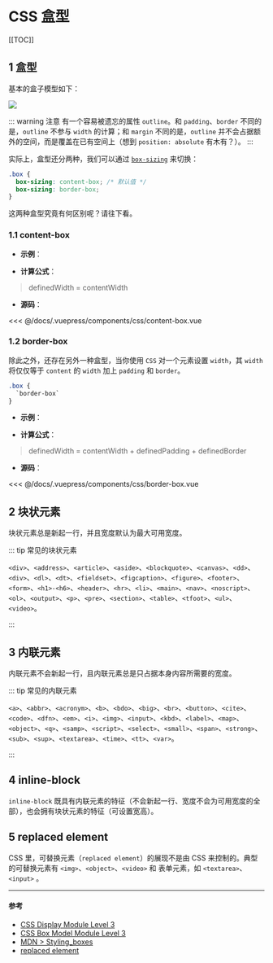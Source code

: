 # CSS 盒型

[[TOC]]

## 1 盒型

基本的盒子模型如下：

<card flex-center>

  ![](https://www.w3.org/TR/css-box-3/images/box.png)
  
</card>

::: warning 注意
有一个容易被遗忘的属性 `outline`。和 `padding`、`border` 不同的是，`outline` 不参与 `width` 的计算；和 `margin` 不同的是，`outline` 并不会占据额外的空间，而是覆盖在已有空间上（想到 `position: absolute` 有木有？）。
:::

实际上，盒型还分两种，我们可以通过 [`box-sizing`](https://developer.mozilla.org/zh-CN/docs/Web/CSS/box-sizing) 来切换：

```css
.box {
  box-sizing: content-box; /* 默认值 */
  box-sizing: border-box;
}
```

这两种盒型究竟有何区别呢？请往下看。

### 1.1 content-box

- **示例**：

<card flex-center>
  <css-content-box/>
</card>

- **计算公式**：

> definedWidth = contentWidth

- **源码**：

<foldable no-mask>

<<< @/docs/.vuepress/components/css/content-box.vue

</foldable>

### 1.2 border-box

除此之外，还存在另外一种盒型，当你使用 `CSS` 对一个元素设置 `width`，其 `width` 将仅仅等于 `content` 的 `width` 加上 `padding` 和 `border`。

``` css
.box {
  `border-box`
}
```

- **示例**：

<card flex-center>
  <css-border-box/>
</card>

- **计算公式**：

> definedWidth = contentWidth + definedPadding + definedBorder

- **源码**：

<foldable no-mask>

<<< @/docs/.vuepress/components/css/border-box.vue

</foldable>


## 2 块状元素

块状元素总是新起一行，并且宽度默认为最大可用宽度。

::: tip 常见的块状元素

`<div>`、`<address>`、`<article>`、`<aside>`、`<blockquote>`、`<canvas>`、`<dd>`、`<div>`、`<dl>`、`<dt>`、`<fieldset>`、`<figcaption>`、`<figure>`、`<footer>`、`<form>`、`<h1>-<h6>`、`<header>`、`<hr>`、`<li>`、`<main>`、`<nav>`、`<noscript>`、`<ol>`、`<output>`、`<p>`、`<pre>`、`<section>`、`<table>`、`<tfoot>`、`<ul>`、`<video>`。

:::

## 3 内联元素

内联元素不会新起一行，且内联元素总是只占据本身内容所需要的宽度。

::: tip 常见的内联元素

`<a>`、`<abbr>`、`<acronym>`、`<b>`、`<bdo>`、`<big>`、`<br>`、`<button>`、`<cite>`、`<code>`、`<dfn>`、`<em>`、`<i>`、`<img>`、`<input>`、`<kbd>`、`<label>`、`<map>`、`<object>`、`<q>`、`<samp>`、`<script>`、`<select>`、`<small>`、`<span>`、`<strong>`、`<sub>`、`<sup>`、`<textarea>`、`<time>`、`<tt>`、`<var>`。

:::

## 4 inline-block

`inline-block` 既具有内联元素的特征（不会新起一行、宽度不会为可用宽度的全部），也会拥有块状元素的特征（可设置宽高）。

## 5 replaced element 

CSS 里，可替换元素（`replaced element`）的展现不是由 CSS 来控制的。典型的可替换元素有 `<img>`、`<object>`、`<video>` 和 表单元素，如 `<textarea>`、`<input>` 。

---

#### 参考

- [CSS Display Module Level 3](https://www.w3.org/TR/css-display-3/)
- [CSS Box Model Module Level 3](https://www.w3.org/TR/css-box-3/)
- [MDN > Styling_boxes](https://developer.mozilla.org/en-US/docs/Learn/CSS/Styling_boxes)
- [replaced element](https://developer.mozilla.org/zh-CN/docs/Web/CSS/Replaced_element)
